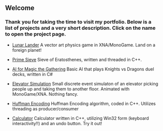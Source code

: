 ## Welcome
 
### Thank you for taking the time to visit my portfolio. Below is a list of projects and a very short description. Click on the name to open the project page.

- [Lunar Lander](AidanFairman.github.io/LunarLander)
    A vector art physics game in XNA/MonoGame. Land on a foreign planet!

- [Prime Sieve](aidanfairman.github.io/PrimeSieve)
    Sieve of Eratosthenes, written and threaded in C++.

- [AI for Magic the Gathering](https://aidanfairman.github.io/AI-MagicTheGathering)
    Basic AI that plays Knights vs Dragons duel decks, written in C#

- [Elevator Simulation](https://aidanfairman.github.io/ElevatorSim)
    Small discrete event simulaton of an elevator picking people up and taking them to another floor. Animated with MonoGame/XNA. Nothing fancy.

- [Huffman Encoding](https://aidanfairman.github.io/HuffmanEncoding)
    Huffman Encoding algorithm, coded in C++. Utilizes threading as producer/consumer

- [Calculator](https://aidanfairman.github.io/Calculator)
    Calculator written in C++, utilizing Win32 form (keyboard interactivity!!) and an undo button. Try it out!